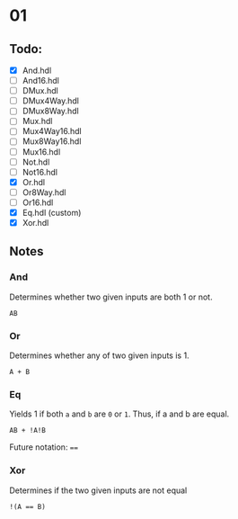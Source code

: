 # 01

## Todo:

- [x] And.hdl
- [ ] And16.hdl
- [ ] DMux.hdl
- [ ] DMux4Way.hdl
- [ ] DMux8Way.hdl
- [ ] Mux.hdl
- [ ] Mux4Way16.hdl
- [ ] Mux8Way16.hdl
- [ ] Mux16.hdl
- [ ] Not.hdl
- [ ] Not16.hdl
- [x] Or.hdl
- [ ] Or8Way.hdl
- [ ] Or16.hdl
- [x] Eq.hdl (custom)
- [x] Xor.hdl

## Notes

### And

Determines whether two given inputs are both 1 or not.

`AB`

### Or

Determines whether any of two given inputs is 1.

`A + B`

### Eq

Yields 1 if both `a` and `b` are `0` or `1`. Thus, if a and b are equal.

`AB + !A!B`

Future notation: `==`

### Xor

Determines if the two given inputs are not equal

`!(A == B)`
